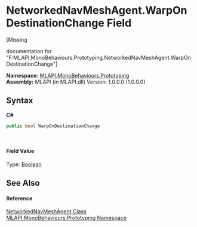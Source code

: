 # NetworkedNavMeshAgent.WarpOnDestinationChange Field
 

\[Missing <summary> documentation for "F:MLAPI.MonoBehaviours.Prototyping.NetworkedNavMeshAgent.WarpOnDestinationChange"\]

**Namespace:**&nbsp;<a href="N_MLAPI_MonoBehaviours_Prototyping">MLAPI.MonoBehaviours.Prototyping</a><br />**Assembly:**&nbsp;MLAPI (in MLAPI.dll) Version: 1.0.0.0 (1.0.0.0)

## Syntax

**C#**<br />
``` C#
public bool WarpOnDestinationChange
```

<br />

#### Field Value
Type: <a href="http://msdn2.microsoft.com/en-us/library/a28wyd50" target="_blank">Boolean</a>

## See Also


#### Reference
<a href="T_MLAPI_MonoBehaviours_Prototyping_NetworkedNavMeshAgent">NetworkedNavMeshAgent Class</a><br /><a href="N_MLAPI_MonoBehaviours_Prototyping">MLAPI.MonoBehaviours.Prototyping Namespace</a><br />